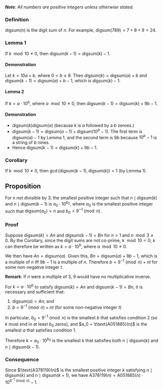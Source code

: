
***Note**: All numbers are positive integers unless otherwise stated.*

### Definition

$\text{digsum}(n)$ is the digit sum of $n$. For example, $\text{digsum}(789) = 7+8+9 = 24$.

### Lemma 1

If $k \mod{10} \ne 0$, then $\text{digsum}(k-1)= 	\text{digsum}(k)-1$.

#### Demonstration

Let $k = 10a + b$, where $0 < b \le 9$. Then $\text{digsum}(k) = 	\text{digsum}(a) + b$ and $\text{digsum}(k-1) = 	\text{digsum}(a)+b-1$, which is $\text{digsum}(k)-1$.

#### Lemma 2

If $k = a \cdot 10^b$, where $a \mod{10} \ne 0$, then $\text{digsum}(k-1) = 	\text{digsum}(k) + 9b - 1$.

#### Demonstration

* $\text{digsum}(k) 	\text{digsum}(a)$ (because $k$ is $a$ followed by a $b$ zeroes.) 
* $\text{digsum}(k-1) = 	\text{digsum}(a-1)+ 	\text{digsum}(10^b-1)$. The first term is $\text{digsum}(a)-1$ by Lemma 1, and the second term is $9b$ because $10^b-1$ is a string of $b$ nines.
* Hence $\text{digsum}(k-1) = 	\text{digsum}(k) + 9b -1$.

### Corollary

If $k \mod 10 \ne 0$, then $\gcd(	\text{digsum}(k-1), 	\text{digsum}(k)) = 1$ (by Lemma 1). 

## Proposition

For $n$ not divisible by 3, the smallest positive integer such that $n \mid 	\text{digsum}(k)$ and $n \mid 	\text{digsum}(k-1)$  is $a_0\cdot 10^{b_0}$, where $a_0$ is the smallest positive integer such that $\text{digsum}(a_0)=n$ and $b_0=9^{-1}\pmod{n}$.

### Proof

Suppose $\text{digsum}(k) = An$ and $\text{digsum}(k-1) = Bn$ for $n>1$ and $n \mod 3 \ne 0$. By the Corollary, since the digit sums are not co-prime, $k \mod 10 = 0$; $k$ can therefore be written as $k = a \cdot 10^b$, where $a \mod 10 \ne 0$.

We then have $An = 	\text{digsum}(a)$. Given this, $Bn = 	\text{digsum}(a) + 9b - 1$, which is a multiple of $n$ iff $9b-1$ is a multiple of $n$. Therefore $b = 9^{-1} \pmod{n} + nt$ for some non-negative integer $t$. 

**Remark**: If $n$ were a multiple of 3, 9 would have no multiplicative inverse. 

For $k = a\cdot 10^b$ to satisfy $\text{digsum}(k) = An$ and $\text{digsum}(k-1)=Bn$, it is necessary and sufficient that:

1. $\text{digsum}(a)=An$; and
2. $b = 9^{-1}\pmod{n} + nt$ (for some non-negative integer $t$)

In particular, $b_0 = 9^{-1} \pmod{n}$ is the smallest $b$ that satisfies condition 2 (so $k$ must end in at least $b_0$ zeros), and $a_0 = \t\text{A051885}(n)$ is the smallest $a$ that satisfies condition 1. 

Therefore $k = a_0 \cdot 10^{b_0}$ is the smallest $k$ that satisfies both $n \mid 	\text{digsum}(k)$ and $n \mid 	\text{digsum}(k-1)$.

### Consequence

Since $\\text{A378119}(n)$ is the smallest positive integer $k$ satisfying $n \mid 	\text{digsum}(k)$ and $n \mid 	\text{digsum}(k+1)$, we have $\text{A378119}(n) = \text{A051885}(n) \cdot 10^{9^{-1} \pmod n}-1$.
